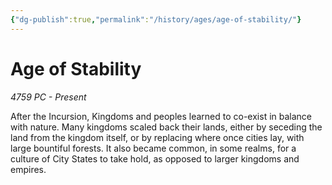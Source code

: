 ```yaml
---
{"dg-publish":true,"permalink":"/history/ages/age-of-stability/"}
---
```


# Age of Stability
*4759 PC - Present*

After the Incursion, Kingdoms and peoples learned to co-exist in balance with nature. Many kingdoms scaled back their lands, either by seceding the land from the kingdom itself, or by replacing where once cities lay, with large bountiful forests. It also became common, in some realms, for a culture of City States to take hold, as opposed to larger kingdoms and empires.